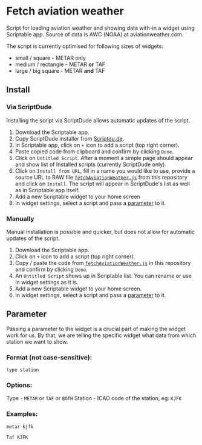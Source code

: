 # Fetch aviation weather 

Script for loading aviation weather and showing data with-in a widget using Scriptable app. Source of data is AWC (NOAA) at aviationweather.com.

The script is currently optimised for following sizes of widgets:
- small / square - METAR only
- medium / rectangle - METAR **or** TAF
- large / big square - METAR **and** TAF

## Install

### Via ScriptDude

Installing the script via ScriptDude allows automatic updates of the script.

1) Download the Scriptable app.
2) Copy ScriptDude installer from [Scriptdu.de](https://scriptdu.de/).
3) In Scriptable app, click on `+` icon to add a script (top right corner).
4) Paste copied code from clipboard and confirm by clicking `Done`.
5) Click on `Untitled Script`. After a moment a simple page should appear and show list of Installed scripts (currently ScriptDude only).
6) Click on `Install from URL`, fill in a name you would like to use, provide a source URL to RAW file [`fetchAviationWeather.js`](https://raw.githubusercontent.com/skippysworld/fetchAviationWeather/refs/heads/main/fetchAviationWeather.js?token=GHSAT0AAAAAACVZDYNP76UAYG66L74NCCRCZYCVUAQ) from this repository and click on `Install`. The script will appear in ScriptDude's list as well as in Scriptable app itself.
7) Add a new Scriptable widget to your home screen
8) In widget settings, select a script and pass a [parameter](#parameter) to it.

### Manually

Manual installation is possible and quicker, but does not allow for automatic updates of the script. 

1) Download the Scriptable app.
3) Click on `+` icon to add a script (top right corner).
4) Copy / paste the code from [`fetchAviationWeather.js`](https://raw.githubusercontent.com/skippysworld/fetchAviationWeather/refs/heads/main/fetchAviationWeather.js?token=GHSAT0AAAAAACVZDYNP76UAYG66L74NCCRCZYCVUAQ) in this repository and confirm by clicking `Done`.
4) An `Untitled Script` shows up in Scriptable list. You can rename or use in widget settings as it is.
5) Add a new Scriptable widget to your home screen.
6) In widget settings, select a script and pass a [parameter](#parameter) to it.


## Parameter

Passing a parameter to the widget is a crucial part of making the widget work for us.
By that, we are telling the specific widget what data from which station we want to show.

### Format (not case-sensitive):

```
type station
```

### Options:

Type - `METAR` or `TAF` or `BOTH`
Station - ICAO code of the station, eg: `KJFK`

### Examples:

```
metar kjfk
```

```
Taf KJFK
```